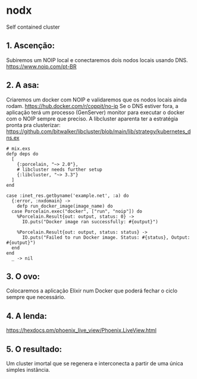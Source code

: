 # nodx
Self contained cluster

## 1. Ascenção:
Subiremos um NOIP local e conectaremos dois nodos locais usando DNS.
https://www.noip.com/pt-BR

## 2. A asa: 
Criaremos um docker com NOIP e validaremos que os nodos locais ainda rodam.
https://hub.docker.com/r/coppit/no-ip
Se o DNS estiver fora, a aplicação terá um processo (GenServer) monitor para executar o docker com o NOIP sempre que preciso.
A libcluster aparenta ter a estratégia pronta pra clusterizar: https://github.com/bitwalker/libcluster/blob/main/lib/strategy/kubernetes_dns.ex

```
# mix.exs
defp deps do
  [
    {:porcelain, "~> 2.0"},
    # libcluster needs further setup
    {:libcluster, "~> 3.3"}
  ]
end
```

```
case :inet_res.getbyname('example.net', :a) do
  {:error, :nxdomain} -> 
    defp run_docker_image(image_name) do
  case Porcelain.exec("docker", ["run", "noip"]) do
    %Porcelain.Result{out: output, status: 0} ->
      IO.puts("Docker image ran successfully: #{output}")

    %Porcelain.Result{out: output, status: status} ->
      IO.puts("Failed to run Docker image. Status: #{status}, Output: #{output}")
  end
end
  _ -> nil
```


## 3. O ovo:
Colocaremos a aplicação Elixir num Docker que poderá fechar o ciclo sempre que necessário.

## 4. A lenda:
https://hexdocs.pm/phoenix_live_view/Phoenix.LiveView.html

## 5. O resultado:
Um cluster imortal que se regenera e interconecta a partir de uma única simples instância.
